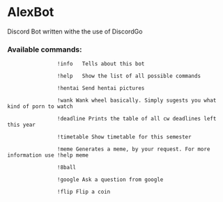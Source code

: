 # AlexBot
Discord Bot written withe the use of DiscordGo

### Available commands: 
                   
                    !info   Tells about this bot
                    
                    !help   Show the list of all possible commands 
                    
                    !hentai Send hentai pictures
                    
                    !wank Wank wheel basically. Simply sugests you what kind of porn to watch
                    
                    !deadline Prints the table of all cw deadlines left this year
                    
                    !timetable Show timetable for this semester 
                    
                    !meme Generates a meme, by your request. For more information use !help meme 
                    
                    !8ball
                    
                    !google Ask a question from google 
                    
                    !flip Flip a coin
                    
                    
